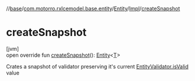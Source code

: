 //[base](../../../../index.md)/[com.motorro.rxlcemodel.base.entity](../../index.md)/[Entity](../index.md)/[Impl](index.md)/[createSnapshot](create-snapshot.md)

# createSnapshot

[jvm]\
open override fun [createSnapshot](create-snapshot.md)(): [Entity](../index.md)&lt;[T](index.md)&gt;

Crates a snapshot of validator preserving it's current [EntityValidator.isValid](../../-entity-validator/is-valid.md) value
